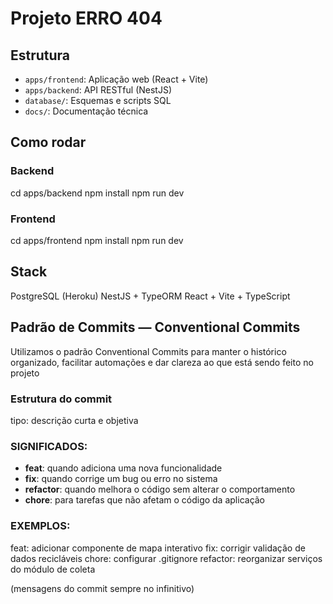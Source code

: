 # Projeto ERRO 404

## Estrutura
- `apps/frontend`: Aplicação web (React + Vite)
- `apps/backend`: API RESTful (NestJS)
- `database/`: Esquemas e scripts SQL
- `docs/`: Documentação técnica

## Como rodar

### Backend
cd apps/backend
npm install
npm run dev

### Frontend
cd apps/frontend
npm install
npm run dev

## Stack
PostgreSQL (Heroku)
NestJS + TypeORM
React + Vite + TypeScript

##  Padrão de Commits — Conventional Commits
Utilizamos o padrão Conventional Commits para manter o histórico organizado, facilitar automações e dar clareza ao que está sendo feito no projeto

### Estrutura do commit
tipo: descrição curta e objetiva

### SIGNIFICADOS:

- **feat**: quando adiciona uma nova funcionalidade
- **fix**: quando corrige um bug ou erro no sistema
- **refactor**: quando melhora o código sem alterar o comportamento
- **chore**: para tarefas que não afetam o código da aplicação

### EXEMPLOS:
feat: adicionar componente de mapa interativo
fix: corrigir validação de dados recicláveis
chore: configurar .gitignore
refactor: reorganizar serviços do módulo de coleta

(mensagens do commit sempre no infinitivo)

